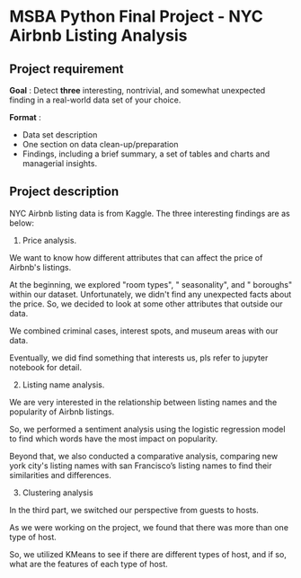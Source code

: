 # MSBA Python Final Project - NYC Airbnb Listing Analysis

## Project requirement

**Goal** : Detect **three** interesting, nontrivial, and somewhat unexpected finding in a real-world data set of your choice.

**Format** : 

* Data set description
* One section on data clean-up/preparation
* Findings, including a brief summary, a set of tables and charts and managerial insights.

## Project description

NYC Airbnb listing data is from Kaggle.
The three interesting findings are as below:

1. Price analysis.

We want to know how different attributes that can affect the price of Airbnb's listings. 

At the beginning, we explored "room types", " seasonality", and " boroughs" within our dataset. Unfortunately, we didn't find any unexpected facts about the price. So, we decided to look at some other attributes that outside our data. 

We combined criminal cases, interest spots, and museum areas with our data. 

Eventually, we did find something that interests us, pls refer to jupyter notebook for detail.

2. Listing name analysis.

We are very interested in the relationship between listing names and the popularity of Airbnb listings. 

So, we performed a sentiment analysis using the logistic regression model to find which words have the most impact on popularity. 

Beyond that, we also conducted a comparative analysis, comparing new york city's listing names with san Francisco’s listing names to find their similarities and differences.

3. Clustering analysis

In the third part, we switched our perspective from guests to hosts. 

As we were working on the project, we found that there was more than one type of host. 

So, we utilized KMeans to see if there are different types of host, and if so, what are the features of each type of host.

